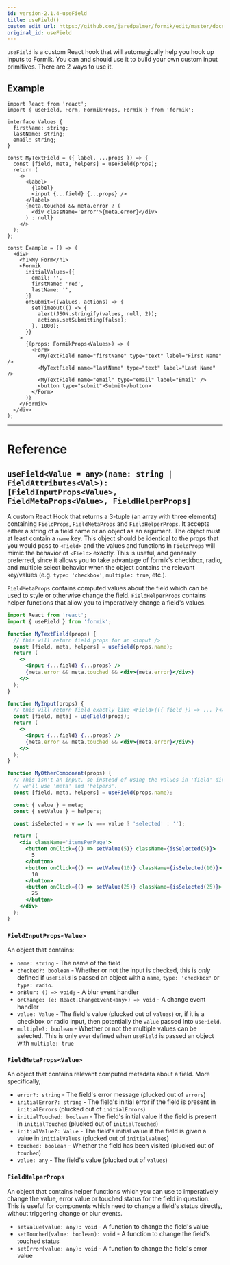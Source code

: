 ```yaml
---
id: version-2.1.4-useField
title: useField()
custom_edit_url: https://github.com/jaredpalmer/formik/edit/master/docs/api/useField.md
original_id: useField
---
```


`useField` is a custom React hook that will automagically help you hook up inputs to Formik. You can and should use it to build your own custom input primitives. There are 2 ways to use it.

## Example

```tsx
import React from 'react';
import { useField, Form, FormikProps, Formik } from 'formik';

interface Values {
  firstName: string;
  lastName: string;
  email: string;
}

const MyTextField = ({ label, ...props }) => {
  const [field, meta, helpers] = useField(props);
  return (
    <>
      <label>
        {label}
        <input {...field} {...props} />
      </label>
      {meta.touched && meta.error ? (
        <div className='error'>{meta.error}</div>
      ) : null}
    </>
  );
};

const Example = () => (
  <div>
    <h1>My Form</h1>
    <Formik
      initialValues={{
        email: '',
        firstName: 'red',
        lastName: '',
      }}
      onSubmit={(values, actions) => {
        setTimeout(() => {
          alert(JSON.stringify(values, null, 2));
          actions.setSubmitting(false);
        }, 1000);
      }}
    >
      {(props: FormikProps<Values>) => (
        <Form>
          <MyTextField name="firstName" type="text" label="First Name" />
          <MyTextField name="lastName" type="text" label="Last Name" />
          <MyTextField name="email" type="email" label="Email" />
          <button type="submit">Submit</button>
        </Form>
      )}
    </Formik>
  </div>
);
```

---

# Reference

## `useField<Value = any>(name: string | FieldAttributes<Val>): [FieldInputProps<Value>, FieldMetaProps<Value>, FieldHelperProps]`

A custom React Hook that returns a 3-tuple (an array with three elements) containing `FieldProps`, `FieldMetaProps` and `FieldHelperProps`. It accepts either a string of a field name or an object as an argument. The object must at least contain a `name` key. This object should be identical to the props that you would pass to `<Field>` and the values and functions in `FieldProps` will mimic the behavior of `<Field>` exactly. This is useful, and generally preferred, since it allows you to take advantage of formik's checkbox, radio, and multiple select behavior when the object contains the relevant key/values (e.g. `type: 'checkbox'`, `multiple: true`, etc.).

`FieldMetaProps` contains computed values about the field which can be used to style or otherwise change the field. `FieldHelperProps` contains helper functions that allow you to imperatively change a field's values.

```jsx
import React from 'react';
import { useField } from 'formik';

function MyTextField(props) {
  // this will return field props for an <input />
  const [field, meta, helpers] = useField(props.name);
  return (
    <>
      <input {...field} {...props} />
      {meta.error && meta.touched && <div>{meta.error}</div>}
    </>
  );
}

function MyInput(props) {
  // this will return field exactly like <Field>{({ field }) => ... }</Field>
  const [field, meta] = useField(props);
  return (
    <>
      <input {...field} {...props} />
      {meta.error && meta.touched && <div>{meta.error}</div>}
    </>
  );
}

function MyOtherComponent(props) {
  // This isn't an input, so instead of using the values in 'field' directly,
  // we'll use 'meta' and 'helpers'.
  const [field, meta, helpers] = useField(props.name);

  const { value } = meta;
  const { setValue } = helpers;

  const isSelected = v => (v === value ? 'selected' : '');

  return (
    <div className='itemsPerPage'>
      <button onClick={() => setValue(5)} className={isSelected(5)}>
        5
      </button>
      <button onClick={() => setValue(10)} className={isSelected(10)}>
        10
      </button>
      <button onClick={() => setValue(25)} className={isSelected(25)}>
        25
      </button>
    </div>
  );
}
```

### `FieldInputProps<Value>`

An object that contains:

- `name: string` - The name of the field
- `checked?: boolean` - Whether or not the input is checked, this is _only_ defined if `useField` is passed an object with a `name`, `type: 'checkbox'` or `type: radio`.
- `onBlur: () => void;` - A blur event handler
- `onChange: (e: React.ChangeEvent<any>) => void` - A change event handler
- `value: Value` - The field's value (plucked out of `values`) or, if it is a checkbox or radio input, then potentially the `value` passed into `useField`.
- `multiple?: boolean` - Whether or not the multiple values can be selected. This is only ever defined when `useField` is passed an object with `multiple: true`

### `FieldMetaProps<Value>`

An object that contains relevant computed metadata about a field. More specifically,

- `error?: string` - The field's error message (plucked out of `errors`)
- `initialError?: string` - The field's initial error if the field is present in `initialErrors` (plucked out of `initialErrors`)
- `initialTouched: boolean` - The field's initial value if the field is present in `initialTouched` (plucked out of `initialTouched`)
- `initialValue?: Value` - The field's initial value if the field is given a value in `initialValues` (plucked out of `initialValues`)
- `touched: boolean` - Whether the field has been visited (plucked out of `touched`)
- `value: any` - The field's value (plucked out of `values`)

### `FieldHelperProps`

An object that contains helper functions which you can use to imperatively change the value, error value or touched status for the field in question. This is useful for components which need to change a field's status directly, without triggering change or blur events.

- `setValue(value: any): void` - A function to change the field's value
- `setTouched(value: boolean): void` - A function to change the field's touched status
- `setError(value: any): void` - A function to change the field's error value

